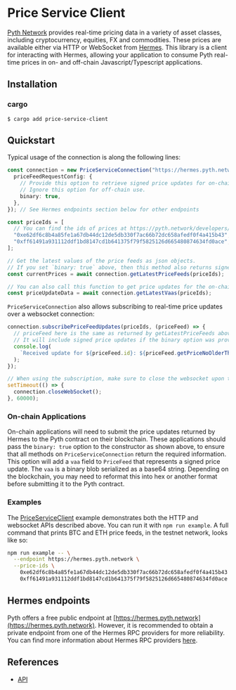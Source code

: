 # Price Service Client

[Pyth Network](https://pyth.network/) provides real-time pricing data in a variety of asset classes, including cryptocurrency, equities, FX and commodities.
These prices are available either via HTTP or WebSocket from [Hermes](/apps/hermes).
This library is a client for interacting with Hermes, allowing your application to consume Pyth real-time prices in on- and off-chain Javascript/Typescript applications.

## Installation

### cargo

```
$ cargo add price-service-client
```

## Quickstart

Typical usage of the connection is along the following lines:

```typescript
const connection = new PriceServiceConnection("https://hermes.pyth.network", {
  priceFeedRequestConfig: {
    // Provide this option to retrieve signed price updates for on-chain contracts.
    // Ignore this option for off-chain use.
    binary: true,
  },
}); // See Hermes endpoints section below for other endpoints

const priceIds = [
  // You can find the ids of prices at https://pyth.network/developers/price-feed-ids
  "0xe62df6c8b4a85fe1a67db44dc12de5db330f7ac66b72dc658afedf0f4a415b43", // BTC/USD price id
  "0xff61491a931112ddf1bd8147cd1b641375f79f5825126d665480874634fd0ace", // ETH/USD price id
];

// Get the latest values of the price feeds as json objects.
// If you set `binary: true` above, then this method also returns signed price updates for the on-chain Pyth contract.
const currentPrices = await connection.getLatestPriceFeeds(priceIds);

// You can also call this function to get price updates for the on-chain contract directly.
const priceUpdateData = await connection.getLatestVaas(priceIds);
```

`PriceServiceConnection` also allows subscribing to real-time price updates over a websocket connection:

```typescript
connection.subscribePriceFeedUpdates(priceIds, (priceFeed) => {
  // priceFeed here is the same as returned by getLatestPriceFeeds above.
  // It will include signed price updates if the binary option was provided to the connection constructor.
  console.log(
    `Received update for ${priceFeed.id}: ${priceFeed.getPriceNoOlderThan(60)}`
  );
});

// When using the subscription, make sure to close the websocket upon termination to finish the process gracefully.
setTimeout(() => {
  connection.closeWebSocket();
}, 60000);
```

### On-chain Applications

On-chain applications will need to submit the price updates returned by Hermes to the Pyth contract on their blockchain.
These applications should pass the `binary: true` option to the constructor as shown above, to ensure that all methods on `PriceServiceConnection` return the required information.
This option will add a `vaa` field to `PriceFeed` that represents a signed price update.
The `vaa` is a binary blob serialized as a base64 string.
Depending on the blockchain, you may need to reformat this into hex or another format before submitting it to the Pyth contract.

### Examples

The [PriceServiceClient](./src/examples/PriceServiceClient.ts) example demonstrates both the HTTP and websocket APIs described above.
You can run it with `npm run example`.
A full command that prints BTC and ETH price feeds, in the testnet network, looks like so:

```bash
npm run example -- \
  --endpoint https://hermes.pyth.network \
  --price-ids \
    0xe62df6c8b4a85fe1a67db44dc12de5db330f7ac66b72dc658afedf0f4a415b43 \
    0xff61491a931112ddf1bd8147cd1b641375f79f5825126d665480874634fd0ace
```

## Hermes endpoints

Pyth offers a free public endpoint at [https://hermes.pyth.network](https://hermes.pyth.network). However, it is
recommended to obtain a private endpoint from one of the Hermes RPC providers for more reliability. You can find more
information about Hermes RPC providers
[here](https://docs.pyth.network/documentation/pythnet-price-feeds/hermes#public-endpoint).

## References
- [API](https://hermes.pyth.network/docs/)
